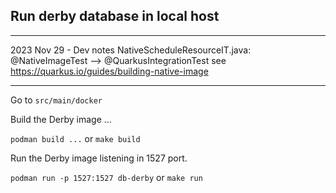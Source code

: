
## Run derby database in local host

----------------------------------------------
2023 Nov 29 - Dev notes
NativeScheduleResourceIT.java:  @NativeImageTest --> @QuarkusIntegrationTest   see https://quarkus.io/guides/building-native-image


----------------------------------------------
Go to `src/main/docker`

Build the Derby image ...

`podman build ...` or `make build`

Run the Derby image listening in 1527 port.

`podman run -p 1527:1527 db-derby` or `make run`
